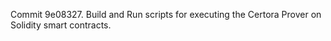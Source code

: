 Commit 9e08327.                    Build and Run scripts for executing the Certora Prover on Solidity smart contracts.